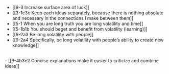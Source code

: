 - [[9-3 Increase surface area of luck]]
- [[3-1c3c Keep each ideas separately, because there is nothing absolute and necessary in the connections I make between them]]
- [[5-1 When you are long truth you are long volatility and time]]
- [[5-1b1b You should beget and benefit from volatility (learning)]]
- [[9-2a3 Be long volatility with people]]
- [[9-2a4 Specifically, be long volatility with people’s ability to create new knowledge]]
<br>
- [[9-4b3e2 Concise explanations make it easier to criticize and combine ideas]]
